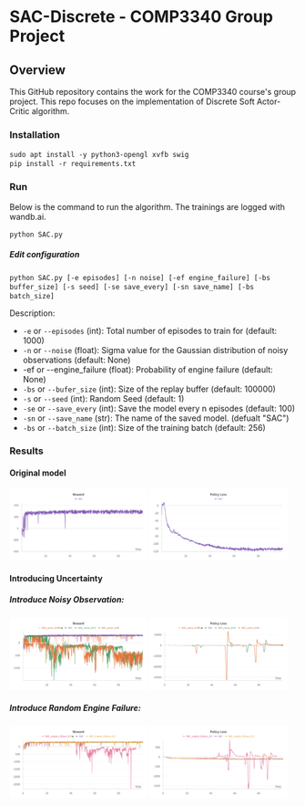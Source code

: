 # SAC-Discrete - COMP3340 Group Project

## Overview

This GitHub repository contains the work for the COMP3340 course's group project. This repo focuses on the implementation of Discrete Soft Actor-Critic algorithm.

### Installation

```
sudo apt install -y python3-opengl xvfb swig
pip install -r requirements.txt
```

### Run

Below is the command to run the algorithm. The trainings are logged with wandb.ai.

```
python SAC.py
```

##### Edit configuration

```
python SAC.py [-e episodes] [-n noise] [-ef engine_failure] [-bs buffer_size] [-s seed] [-se save_every] [-sn save_name] [-bs batch_size]
```

Description:

- `-e` or `--episodes` (int): Total number of episodes to train for (default: 1000)
- `-n` or `--noise` (float): Sigma value for the Gaussian distribution of noisy observations (default: None)
- -ef or --engine_failure (float): Probability of engine failure (default: None)
- `-bs` or `--bufer_size` (int): Size of the replay buffer (default: 100000)
- `-s` or `--seed` (int): Random Seed (default: 1)
- `-se` or `--save_every` (int): Save the model every n episodes (default: 100)
- `-sn` or `--save_name` (str): The name of the saved model. (defualt "SAC")
- `-bs` or `--batch_size` (int): Size of the training batch (default: 256)

### Results

#### Original model
<p float="left">
  <img src="image/README/1713763961657.png" width="48%" />
  <img src="image/README/1713763978888.png" width="48%" /> 
</p>

#### Introducing Uncertainty

##### Introduce Noisy Observation:

<p float="left">
  <img src="image/README/1713763472967.png" width="48%" />
  <img src="image/README/1713763496522.png" width="48%" /> 
</p>


##### Introduce Random Engine Failure:

<p float="left">
  <img src="image/README/1713763524630.png" width="48%" />
  <img src="image/README/1713763740519.png" width="48%" /> 
</p>
